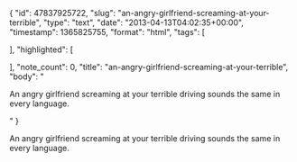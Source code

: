 {
  "id": 47837925722,
  "slug": "an-angry-girlfriend-screaming-at-your-terrible",
  "type": "text",
  "date": "2013-04-13T04:02:35+00:00",
  "timestamp": 1365825755,
  "format": "html",
  "tags": [

  ],
  "highlighted": [

  ],
  "note_count": 0,
  "title": "an-angry-girlfriend-screaming-at-your-terrible",
  "body": "<p>An angry girlfriend screaming at your terrible driving sounds the same in every language.</p>"
}

<p>An angry girlfriend screaming at your terrible driving sounds the same in every language.</p>